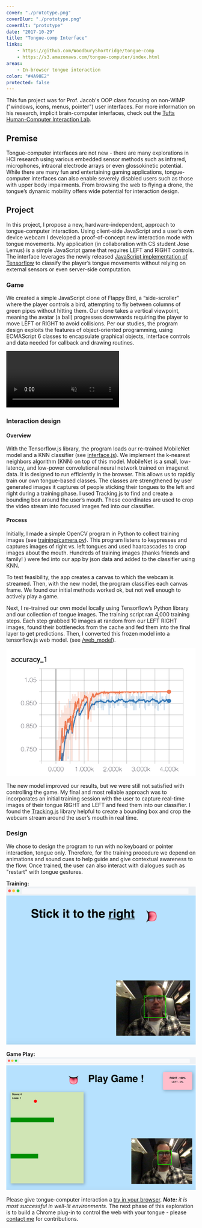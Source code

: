 ```yaml
---
cover: "./prototype.png"
coverBlur: "./prototype.png"
coverAlt: "prototype"
date: "2017-10-29"
title: "Tongue-comp Interface"
links:
    - https://github.com/WoodburyShortridge/tongue-comp
    - https://s3.amazonaws.com/tongue-computer/index.html
areas:
    - In-browser tongue interaction
color: "#4A90E2"
protected: false
---
```


This fun project was for Prof. Jacob's OOP class focusing on non-WIMP ("windows, icons, menus, pointer") user interfaces. For more information on his research, implicit brain-computer interfaces, check out the [Tufts Human-Computer Interaction Lab](http://hci.cs.tufts.edu/index.html).

## Premise

Tongue-computer interfaces are not new - there are many explorations in HCI research using various embedded sensor methods such as infrared, microphones, intraoral electrode arrays or even glossokinetic potential. While there are many fun and entertaining gaming applications, tongue-computer interfaces can also enable severely disabled users such as those with upper body impairments. From browsing the web to flying a drone, the tongue’s dynamic mobility offers wide potential for interaction design.

## Project

In this project, I propose a new, hardware-independent, approach to tongue-computer interaction. Using client-side JavaScript and a user’s own device webcam I developed a proof-of-concept new interaction mode with tongue movements. My application (in collaboration with CS student Jose Lemus) is a simple JavaScript game that requires LEFT and RIGHT controls. The interface leverages the newly released [JavaScript implementation of Tensorflow](https://js.tensorflow.org/) to classify the player’s tongue movements without relying on external sensors or even server-side computation.

### Game

We created a simple JavaScript clone of Flappy Bird, a “side-scroller” where the player controls a bird, attempting to fly between columns of green pipes without hitting them. Our clone takes a vertical viewpoint, meaning the avatar (a ball) progresses downwards requiring the player to move LEFT or RIGHT to avoid collisions. Per our studies, the program design exploits the features of object-oriented programming, using ECMAScript 6 classes to encapsulate graphical objects, interface controls and data needed for callback and drawing routines.

<video autoplay="" loop="" muted="">
  <source src="https://s3.amazonaws.com/tongue-computer/tonguevid.mp4" type="video/mp4">
Your browser does not support the video tag.
</video>

### Interaction design

#### Overview

With the Tensorflow.js library, the program loads our re-trained MobileNet model and a KNN classifier (see [interface.js](https://github.com/WoodburyShortridge/tongue-comp/blob/master/interface.js)). We implement the k-nearest neighbors algorithm (KNN) on top of this model. MobileNet is a small, low-latency, and low-power convolutional neural network trained on imagenet data. It is designed to run efficiently in the browser. This allows us to rapidly train our own tongue-based classes. The classes are strengthened by user generated images it captures of people sticking their tongues to the left and right during a training phase. I used Tracking.js to find and create a bounding box around the user’s mouth. These coordinates are used to crop the video stream into focused images fed into our classifier.

#### Process

Initially, I made a simple OpenCV program in Python to collect training images (see [training/camera.py](https://github.com/WoodburyShortridge/tongue-comp/blob/master/training/camera.py)). This program listens to keypresses and captures images of right vs. left tongues and used haarcascades to crop images about the mouth. Hundreds of training images (thanks friends and family! ) were fed into our app by json data and added to the classifier using KNN.

To test feasibility, the app creates a canvas to which the webcam is streamed. Then, with the new model, the program classifies each canvas frame. We found our initial methods worked ok, but not well enough to actively play a game.

Next, I re-trained our own model locally using Tensorflow’s Python library and our collection of tongue images. The training script ran 4,000 training steps. Each step grabbed 10 images at random from our LEFT RIGHT images, found their bottlenecks from the cache and fed them into the final layer to get predictions. Then, I converted this frozen model into a tensorflow.js web model. (see [/web_model](https://github.com/WoodburyShortridge/tongue-comp/tree/master/web_model)).

![tensor board](tensor.png)

The new model improved our results, but we were still not satisfied with controlling the game. My final and most reliable approach was to incorporates an initial training session with the user to capture real-time images of their tongue RIGHT and LEFT and feed them into our classifier. I found the [Tracking.js](https://trackingjs.com/) library helpful to create a bounding box and crop the webcam stream around the user’s mouth in real time.

### Design

We chose to design the program to run with no keyboard or pointer interaction, tongue only. Therefore, for the training procedure we depend on animations and sound cues to help guide and give contextual awareness to the flow. Once trained, the user can also interact with dialogues such as "restart" with tongue gestures.

<b>Training:</b>
![training screen shot](train_right.png)

<b>Game Play:</b>
![game screen shot](game_play.png)

Please give tongue-computer interaction a [try in your browser](https://s3.amazonaws.com/tongue-computer/index.html). *<b>Note:</b> it is most successful in well-lit environments*. The next phase of this exploration is to build a Chrome plug-in to control the web with your tongue - please [contact me](/about) for contributions.
